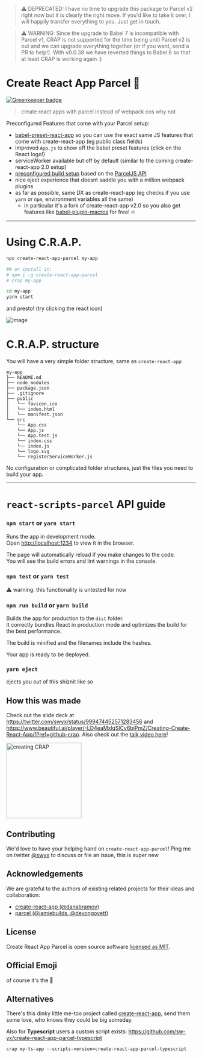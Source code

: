 > ⚠️ DEPRECATED: I have no time to upgrade this package to Parcel v2 right now but it is clearly the right move. If you'd like to take it over, I will happily transfer everything to you. Just get in touch.

> ⚠️ WARNING: Since the upgrade to Babel 7 is incompatible with Parcel v1, CRAP is not supported for the time being until Parcel v2 is out and we can upgrade everything together (or if you want, send a PR to help!). With v0.0.38 we have reverted things to Babel 6 so that at least CRAP is working again :)

# Create React App Parcel 💩

[![Greenkeeper badge](https://badges.greenkeeper.io/assuncaocharles/create-react-app-parcel.svg)](https://greenkeeper.io/)

> create react apps with parcel instead of webpack cos why not

Preconfigured Features that come with your Parcel setup:

- [babel-preset-react-app](https://github.com/facebook/create-react-app/tree/next/packages/babel-preset-react-app) so you can use the exact same JS features that come with create-react-app (eg public class fields)
- improved `App.js` to show off the babel preset features (click on the React logo!)
- serviceWorker available but off by default (similar to the coming create-react-app 2.0 setup)
- [preconfigured build setup](https://github.com/sw-yx/create-react-app-parcel/blob/master/packages/react-scripts-parcel/config/parcel.config.prod.js) based on the [ParcelJS API](https://parceljs.org/api.html)
- nice eject experience that doesnt saddle you with a million webpack plugins
- as far as possible, same DX as create-react-app (eg checks if you use `yarn` or `npm`, environment variables all the same)
  - in particular it's a fork of create-react-app v2.0 so you also get features like [babel-plugin-macros](https://www.youtube.com/watch?v=nlAHtAQlFGk&list=WL&index=38) for free! 🔥

---

# Using C.R.A.P.

```bash
npx create-react-app-parcel my-app

## or install it:
# npm i -g create-react-app-parcel
# crap my-app

cd my-app
yarn start
```

and presto! (try clicking the react icon)

![image](https://user-images.githubusercontent.com/35976578/39971555-35dfcffa-56cb-11e8-973e-346d265a6638.png)

# C.R.A.P. structure

You will have a very simple folder structure, same as `create-react-app`:

```
my-app
├── README.md
├── node_modules
├── package.json
├── .gitignore
├── public
│   └── favicon.ico
│   └── index.html
│   └── manifest.json
└── src
    └── App.css
    └── App.js
    └── App.test.js
    └── index.css
    └── index.js
    └── logo.svg
    └── registerServiceWorker.js
```

No configuration or complicated folder structures, just the files you need to build your app.

---

# `react-scripts-parcel` API guide

### `npm start` or `yarn start`

Runs the app in development mode.<br>
Open [http://localhost:1234](http://localhost:1234) to view it in the browser.

The page will automatically reload if you make changes to the code.<br>
You will see the build errors and lint warnings in the console.

### `npm test` or `yarn test`

⚠️ warning: this functionality is untested for now

### `npm run build` or `yarn build`

Builds the app for production to the `dist` folder.<br>
It correctly bundles React in production mode and optimizes the build for the best performance.

The build is minified and the filenames include the hashes.<br>

Your app is ready to be deployed.

### `yarn eject`

ejects you out of this shiznit like so

## How this was made

Check out the slide deck at <https://twitter.com/swyx/status/999474452571283456> and <https://www.beautiful.ai/player/-LD4eaMxlqSlCy6biPmZ/Creating-Create-React-App/1?ref=github-crap>. Also check out the [talk video here](https://www.youtube.com/watch?v=Et571vTAtT8)!

<a href="https://www.youtube.com/watch?v=Et571vTAtT8"><img src="https://user-images.githubusercontent.com/6764957/43364597-37d636f8-92eb-11e8-8ae7-ca98e5b805af.png" alt="creating CRAP" width="200"></a>

## Contributing

We'd love to have your helping hand on `create-react-app-parcel`! Ping me on twitter [@swyx](https://twitter.com/swyx) to discuss or file an issue, this is super new

## Acknowledgements

We are grateful to the authors of existing related projects for their ideas and collaboration:

- [create-react-app (@danabramov)](https://github.com/facebook/create-react-app)
- [parcel (@jamiebuilds, @devongovett)](https://github.com/parcel-bundler/parcel)

## License

Create React App Parcel is open source software [licensed as MIT](https://github.com/facebook/create-react-app/blob/master/LICENSE).

## Official Emoji

of course it's the 💩

## Alternatives

There's this dinky little me-too project called [create-react-app](https://github.com/facebook/create-react-app), send them some love, who knows they could be big someday.

Also for **Typescript** users a custom script exists: https://github.com/sw-yx/create-react-app-parcel-typescript

```
crap my-ts-app --scripts-version=create-react-app-parcel-typescript
```
